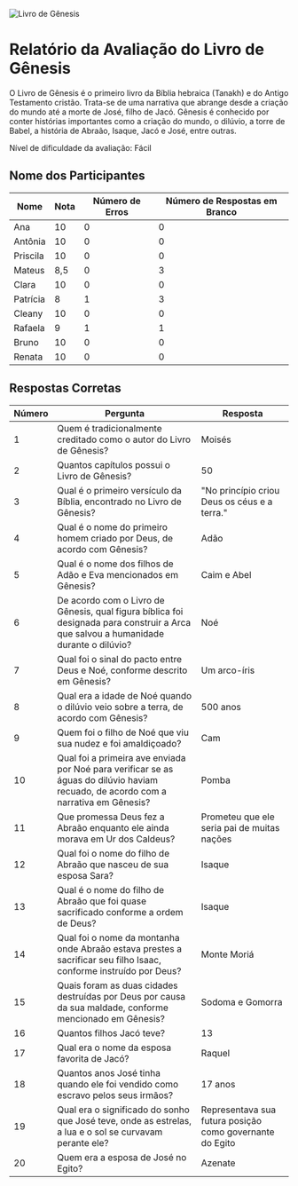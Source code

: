 ![Livro de Gênesis](https://github.com/IE-Pentecostal-Terra-de-Milagre/G-nesis/blob/25596b88e79986735c849821fb5972383170b59d/G%C3%AAnesis/G%C3%AAnesis.png)

# Relatório da Avaliação do Livro de Gênesis

O Livro de Gênesis é o primeiro livro da Bíblia hebraica (Tanakh) e do Antigo Testamento cristão. Trata-se de uma narrativa que abrange desde a criação do mundo até a morte de José, filho de Jacó. Gênesis é conhecido por conter histórias importantes como a criação do mundo, o dilúvio, a torre de Babel, a história de Abraão, Isaque, Jacó e José, entre outras.

Nível de dificuldade da avaliação: Fácil

## Nome dos Participantes

| Nome         | Nota | Número de Erros | Número de Respostas em Branco |
|--------------|------|-----------------|--------------------------------|
| Ana          | 10   | 0               | 0                              |
| Antônia      | 10   | 0               | 0                              |
| Priscila     | 10   | 0               | 0                              |
| Mateus       | 8,5  | 0               | 3                              |
| Clara        | 10   | 0               | 0                              |
| Patrícia     | 8    | 1               | 3                              |
| Cleany       | 10   | 0               | 0                              |
| Rafaela      | 9    | 1               | 1                              |
| Bruno        | 10   | 0               | 0                              |
| Renata       | 10   | 0               | 0                              |

## Respostas Corretas

| Número | Pergunta                                                                                                    | Resposta                                                |
|--------|------------------------------------------------------------------------------------------------------------|---------------------------------------------------------|
| 1      | Quem é tradicionalmente creditado como o autor do Livro de Gênesis?                                        | Moisés                                                  |
| 2      | Quantos capítulos possui o Livro de Gênesis?                                                                | 50                                                      |
| 3      | Qual é o primeiro versículo da Bíblia, encontrado no Livro de Gênesis?                                      | "No princípio criou Deus os céus e a terra."           |
| 4      | Qual é o nome do primeiro homem criado por Deus, de acordo com Gênesis?                                     | Adão                                                    |
| 5      | Qual é o nome dos filhos de Adão e Eva mencionados em Gênesis?                                              | Caim e Abel                                             |
| 6      | De acordo com o Livro de Gênesis, qual figura bíblica foi designada para construir a Arca que salvou a humanidade durante o dilúvio? | Noé |
| 7      | Qual foi o sinal do pacto entre Deus e Noé, conforme descrito em Gênesis?                                   | Um arco-íris                                            |
| 8      | Qual era a idade de Noé quando o dilúvio veio sobre a terra, de acordo com Gênesis?                         | 500 anos                                                |
| 9      | Quem foi o filho de Noé que viu sua nudez e foi amaldiçoado?                                                 | Cam                                                     |
| 10     | Qual foi a primeira ave enviada por Noé para verificar se as águas do dilúvio haviam recuado, de acordo com a narrativa em Gênesis? | Pomba |
| 11     | Que promessa Deus fez a Abraão enquanto ele ainda morava em Ur dos Caldeus?                                 | Prometeu que ele seria pai de muitas nações            |
| 12     | Qual foi o nome do filho de Abraão que nasceu de sua esposa Sara?                                            | Isaque                                                  |
| 13     | Qual é o nome do filho de Abraão que foi quase sacrificado conforme a ordem de Deus?                        | Isaque                                                  |
| 14     | Qual foi o nome da montanha onde Abraão estava prestes a sacrificar seu filho Isaac, conforme instruído por Deus? | Monte Moriá                                        |
| 15     | Quais foram as duas cidades destruídas por Deus por causa da sua maldade, conforme mencionado em Gênesis?   | Sodoma e Gomorra                                        |
| 16     | Quantos filhos Jacó teve?                                                                                   | 13                                                      |
| 17     | Qual era o nome da esposa favorita de Jacó?                                                                 | Raquel                                                  |
| 18     | Quantos anos José tinha quando ele foi vendido como escravo pelos seus irmãos?                              | 17 anos                                                 |
| 19     | Qual era o significado do sonho que José teve, onde as estrelas, a lua e o sol se curvavam perante ele?     | Representava sua futura posição como governante do Egito |
| 20     | Quem era a esposa de José no Egito?                                                                         | Azenate                                                 |
